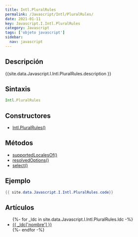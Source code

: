 ```yaml
---
title: Intl.PluralRules
permalink: /Javascript/Intl/PluralRules/
date: 2021-01-11
key: Javascript.I.Intl.PluralRules
category: Javascript
tags: ['objeto javascript']
sidebar: 
  nav: javascript
---
```


## Descripción
{{site.data.Javascript.I.Intl.PluralRules.description }}

## Sintaxis
~~~javascript
Intl.PluralRules
~~~

## Constructores
* [Intl.PluralRules()](/Javascript/Intl/PluralRules/Intl/PluralRules/)

## Métodos
* [supportedLocalesOf()](/Javascript/Intl/PluralRules/supportedLocalesOf/)
* [resolvedOptions()](/Javascript/Intl/PluralRules/resolvedOptions/)
* [select()](/Javascript/Intl/PluralRules/select/)

## Ejemplo
~~~java
{{ site.data.Javascript.I.Intl.PluralRules.code}}
~~~

## Artículos
<ul>
{%- for _ldc in site.data.Javascript.I.Intl.PluralRules.ldc -%}
   <li>
       <a href="{{_ldc['url'] }}">{{ _ldc['nombre'] }}</a>
   </li>
{%- endfor -%}
</ul>
